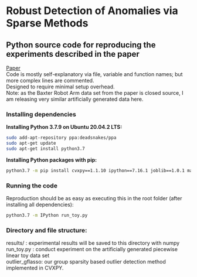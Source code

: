 # Robust Detection of Anomalies via Sparse Methods
## Python source code for reproducing the experiments described in the paper
[Paper](https://argmax.ai/pdfs/brml/MilLudLorSma2015.pdf)\
Code is mostly self-explanatory via file, variable and function names; but more complex lines are commented.\
Designed to require minimal setup overhead.\
Note: as the Baxter Robot Arm data set from the paper is closed source, I am releasing very similar artificially generated data here.

### Installing dependencies
**Installing Python 3.7.9 on Ubuntu 20.04.2 LTS:**
```bash
sudo add-apt-repository ppa:deadsnakes/ppa
sudo apt-get update
sudo apt-get install python3.7
```
**Installing Python packages with pip:**
```bash
python3.7 -m pip install cvxpy==1.1.10 ipython==7.16.1 joblib==1.0.1 matplotlib==3.3.2 numpy==1.19.2 scikit-learn==0.23.2 scipy==1.5.2 scs==2.1.2
```

### Running the code
Reproduction should be as easy as executing this in the root folder (after installing all dependencies):
```bash
python3.7 -m IPython run_toy.py
```


### Directory and file structure:
results/ : experimental results will be saved to this directory with numpy\
run_toy.py : conduct experiment on the artificially generated piecewise linear toy data set\
outlier_gflasso: our group sparsity based outlier detection method implemented in CVXPY.

